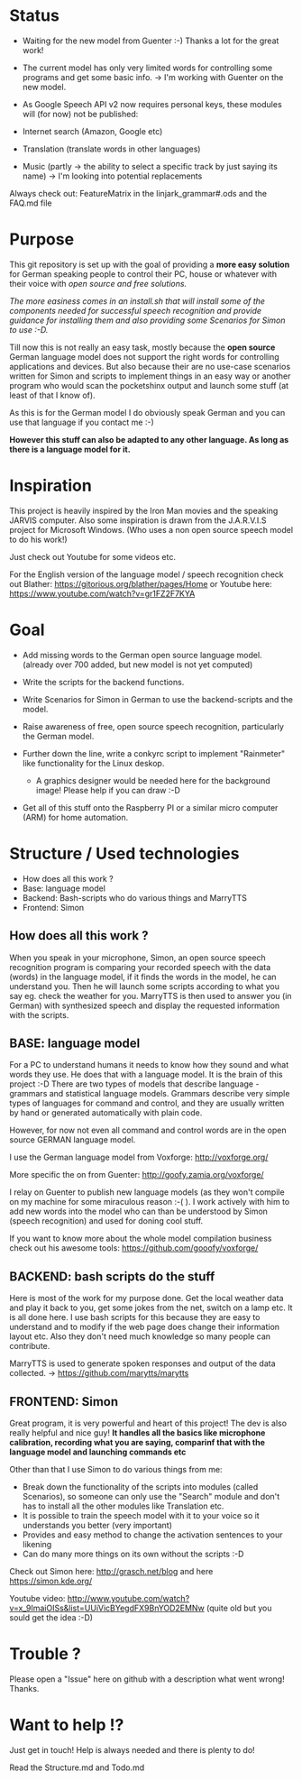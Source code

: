 Status
=======
- Waiting for the new model from Guenter :-) Thanks a lot for the great work!

 - The current model has only very limited words for controlling some programs and get some basic info.
 -> I'm working with Guenter on the new model.

- As Google Speech API v2 now requires personal keys, these modules will (for now) not be published:
 - Internet search (Amazon, Google etc)
 - Translation (translate words in other languages)
 - Music (partly -> the ability to select a specific track by just saying its name) 
 -> I'm looking into potential replacements
 
Always check out: FeatureMatrix in the linjark_grammar#.ods and the FAQ.md file

Purpose
========
This git repository is set up with the goal of providing a __more easy solution__ for German speaking people to control their PC, house or whatever with their voice with *open source and free solutions.*

*The more easiness comes in an install.sh that will install some of the components needed for successful speech recognition and provide guidance for installing them and also providing some Scenarios for Simon to use :-D.*

Till now this is not really an easy task, mostly because the __open source__ German language model does not support the right words for controlling applications and devices. But also because their are no use-case scenarios written for Simon and scripts to implement things in an easy way or another program who would scan the pocketshinx output and launch some stuff (at least of that I know of).

As this is for the German model I do obviously speak German and you can use that language if you contact me :-)

__However this stuff can also be adapted to any other language. As long as there is a language model for it.__


Inspiration
============
This project is heavily inspired by the Iron Man movies and the speaking JARVIS computer. Also some inspiration is drawn from the J.A.R.V.I.S project for Microsoft Windows. (Who uses a non open source speech model to do his work!)

Just check out Youtube for some videos etc. 

For the English version of the language model / speech recognition check out Blather: https://gitorious.org/blather/pages/Home or Youtube here: https://www.youtube.com/watch?v=gr1FZ2F7KYA

Goal
====
- Add missing words to the German open source language model. (already over 700 added, but new model is not yet computed)
- Write the scripts for the backend functions.
- Write Scenarios for Simon in German to use the backend-scripts and the model.
- Raise awareness of free, open source speech recognition, particularly the German model.

- Further down the line, write a conkyrc script to implement "Rainmeter" like functionality for the Linux deskop.
  - A graphics designer would be needed here for the background image! Please help if you can draw :-D
- Get all of this stuff onto the Raspberry PI or a similar micro computer (ARM) for home automation.

Structure / Used technologies
=============================

- How does all this work ?
- Base: language model
- Backend: Bash-scripts who do various things and MarryTTS
- Frontend: Simon 

How does all this work ?
-------------------------
When you speak in your microphone, Simon, an open source speech recognition program is comparing your recorded speech with the data (words) in the language model, if it finds the words in the model, he can understand you. Then he will launch some scripts according to what you say eg. check the weather for you. MarryTTS is then used to answer you (in German) with synthesized speech and display the requested information with the scripts.

BASE: language model
---------------------
For a PC to understand humans it needs to know how they sound and what words they use. He does that with a language model. It is the brain of this project :-D
There are two types of models that describe language - grammars and statistical language models. Grammars describe very simple types of languages for command and control, and they are usually written by hand or generated automatically with plain code. 

However, for now not even all command and control words are in the open source GERMAN language model.

I use the German language model from Voxforge: http://voxforge.org/

More specific the on from Guenter: http://goofy.zamia.org/voxforge/

I relay on Guenter to publish new language models (as they won't compile on my machine for some miraculous reason :-( ).
I work actively with him to add new words into the model who can than be understood by Simon (speech recognition) and used for doning cool stuff.

If you want to know more about the whole model compilation business check out his awesome tools: https://github.com/gooofy/voxforge/

BACKEND: bash scripts do the stuff
----------------------------------
Here is most of the work for my purpose done. Get the local weather data and play it back to you, get some jokes from the net, switch on a lamp etc.
It is all done here. I use bash scripts for this because they are easy to understand and to modify if the web page does change their information layout etc. Also they don't need much knowledge so many people can contribute.

MarryTTS is used to generate spoken responses and output of the data collected. -> https://github.com/marytts/marytts

FRONTEND: Simon
-----------------

Great program, it is very powerful and heart of this project! The dev is also really helpful and nice guy! 
__It handles all the basics like microphone calibration, recording what you are saying, comparinf that with the language model and launching commands etc__

Other than that I use Simon to do various things from me:

- Break down the functionality of the scripts into modules (called Scenarios), so someone can only use the "Search" module and don't has to install all the other modules like Translation etc.
- It is possible to train the speech model with it to your voice so it understands you better (very important)
- Provides and easy method to change the activation sentences to your likening
- Can do many more things on its own without the scripts :-D

Check out Simon here: http://grasch.net/blog and here https://simon.kde.org/ 

Youtube video: http://www.youtube.com/watch?v=x_9ImaiOISs&list=UUiVicBYegdFX9BnYOD2EMNw (quite old but you sould get the idea :-D)


Trouble ?
==========

Please open a "Issue" here on github with a description what went wrong! Thanks.


Want to help !?
==============

Just get in touch! Help is always needed and there is plenty to do!

Read the Structure.md and Todo.md


